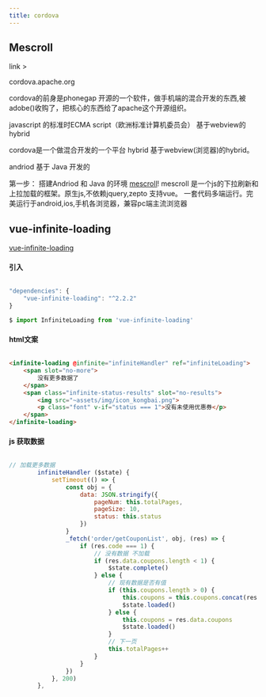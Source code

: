 ```yaml
---
title: cordova
---
```


## Mescroll
link >

cordova.apache.org

cordova的前身是phonegap  开源的一个软件，做手机端的混合开发的东西,被adobe()收购了，把核心的东西给了apache这个开源组织。

javascript 的标准时ECMA script（欧洲标准计算机委员会）
基于webview的hybrid

cordova是一个做混合开发的一个平台  hybrid   基于webview(浏览器)的hybrid。

andriod 基于 Java 开发的

第一步：
搭建Andriod  和 Java 的环境
[mescroll](http://www.mescroll.com/api.html)! mescroll 是一个js的下拉刷新和上拉加载的框架。原生js,不依赖jquery,zepto 支持vue。 一套代码多端运行。完美运行于android,ios,手机各浏览器，兼容pc端主流浏览器

## vue-infinite-loading

[vue-infinite-loading](https://peachscript.github.io/vue-infinite-loading/#!/)


#### 引入

``` js

"dependencies": {
    "vue-infinite-loading": "^2.2.2"
}

$ import InfiniteLoading from 'vue-infinite-loading'

```


#### html文案

``` html

<infinite-loading @infinite="infiniteHandler" ref="infiniteLoading">
    <span slot="no-more">
        没有更多数据了
    </span>
    <span class="infinite-status-results" slot="no-results">
        <img src="~assets/img/icon_kongbai.png">
        <p class="font" v-if="status === 1">没有未使用优惠券</p>
    </span>
</infinite-loading>

```


#### js 获取数据

``` js

// 加载更多数据
		infiniteHandler ($state) {
			setTimeout(() => {
				const obj = {
					data: JSON.stringify({
						pageNum: this.totalPages,
						pageSize: 10,
						status: this.status
					})
				}
				_fetch('order/getCouponList', obj, (res) => {
					if (res.code === 1) {
						// 没有数据 不加载
						if (res.data.coupons.length < 1) {
							$state.complete()
						} else {
							// 现有数据是否有值
							if (this.coupons.length > 0) {
								this.coupons = this.coupons.concat(res.data.coupons)
								$state.loaded()
							} else {
								this.coupons = res.data.coupons
								$state.loaded()
							}
							// 下一页
							this.totalPages++
						}
					}
				})
			}, 200)
		},

```
